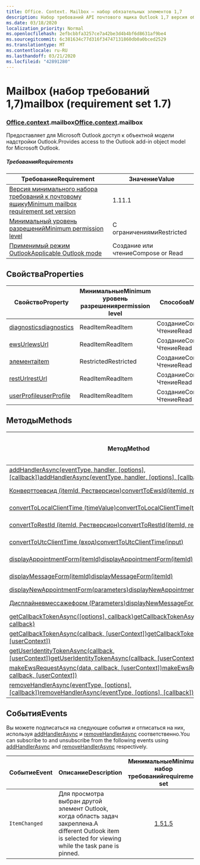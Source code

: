 ```yaml
---
title: Office. Context. Mailbox — набор обязательных элементов 1,7
description: Набор требований API почтового ящика Outlook 1,7 версия объектной модели почтового ящика.
ms.date: 03/18/2020
localization_priority: Normal
ms.openlocfilehash: 2efbcbbfa3257ce7a42be3d4b4bf6d8631af9be4
ms.sourcegitcommit: 6c381634c77d316f34747131860db0a0bced2529
ms.translationtype: MT
ms.contentlocale: ru-RU
ms.lasthandoff: 03/21/2020
ms.locfileid: "42891280"
---
```

# <a name="mailbox-requirement-set-17"></a><span data-ttu-id="d4d2d-103">Mailbox (набор требований 1,7)</span><span class="sxs-lookup"><span data-stu-id="d4d2d-103">mailbox (requirement set 1.7)</span></span>

### <a name="officecontextmailbox"></a><span data-ttu-id="d4d2d-104">[Office](office.md)[.context](office.context.md).mailbox</span><span class="sxs-lookup"><span data-stu-id="d4d2d-104">[Office](office.md)[.context](office.context.md).mailbox</span></span>

<span data-ttu-id="d4d2d-105">Предоставляет для Microsoft Outlook доступ к объектной модели надстройки Outlook.</span><span class="sxs-lookup"><span data-stu-id="d4d2d-105">Provides access to the Outlook add-in object model for Microsoft Outlook.</span></span>

##### <a name="requirements"></a><span data-ttu-id="d4d2d-106">Требования</span><span class="sxs-lookup"><span data-stu-id="d4d2d-106">Requirements</span></span>

|<span data-ttu-id="d4d2d-107">Требование</span><span class="sxs-lookup"><span data-stu-id="d4d2d-107">Requirement</span></span>| <span data-ttu-id="d4d2d-108">Значение</span><span class="sxs-lookup"><span data-stu-id="d4d2d-108">Value</span></span>|
|---|---|
|[<span data-ttu-id="d4d2d-109">Версия минимального набора требований к почтовому ящику</span><span class="sxs-lookup"><span data-stu-id="d4d2d-109">Minimum mailbox requirement set version</span></span>](../../requirement-sets/outlook-api-requirement-sets.md)| <span data-ttu-id="d4d2d-110">1.1</span><span class="sxs-lookup"><span data-stu-id="d4d2d-110">1.1</span></span>|
|[<span data-ttu-id="d4d2d-111">Минимальный уровень разрешений</span><span class="sxs-lookup"><span data-stu-id="d4d2d-111">Minimum permission level</span></span>](../../../outlook/understanding-outlook-add-in-permissions.md)| <span data-ttu-id="d4d2d-112">С ограничениями</span><span class="sxs-lookup"><span data-stu-id="d4d2d-112">Restricted</span></span>|
|[<span data-ttu-id="d4d2d-113">Применимый режим Outlook</span><span class="sxs-lookup"><span data-stu-id="d4d2d-113">Applicable Outlook mode</span></span>](../../../outlook/outlook-add-ins-overview.md#extension-points)| <span data-ttu-id="d4d2d-114">Создание или чтение</span><span class="sxs-lookup"><span data-stu-id="d4d2d-114">Compose or Read</span></span>|

## <a name="properties"></a><span data-ttu-id="d4d2d-115">Свойства</span><span class="sxs-lookup"><span data-stu-id="d4d2d-115">Properties</span></span>

| <span data-ttu-id="d4d2d-116">Свойство</span><span class="sxs-lookup"><span data-stu-id="d4d2d-116">Property</span></span> | <span data-ttu-id="d4d2d-117">Минимальные</span><span class="sxs-lookup"><span data-stu-id="d4d2d-117">Minimum</span></span><br><span data-ttu-id="d4d2d-118">уровень разрешения</span><span class="sxs-lookup"><span data-stu-id="d4d2d-118">permission level</span></span> | <span data-ttu-id="d4d2d-119">Способов</span><span class="sxs-lookup"><span data-stu-id="d4d2d-119">Modes</span></span> | <span data-ttu-id="d4d2d-120">Тип возвращаемых данных</span><span class="sxs-lookup"><span data-stu-id="d4d2d-120">Return type</span></span> | <span data-ttu-id="d4d2d-121">Минимальные</span><span class="sxs-lookup"><span data-stu-id="d4d2d-121">Minimum</span></span><br><span data-ttu-id="d4d2d-122">набор требований</span><span class="sxs-lookup"><span data-stu-id="d4d2d-122">requirement set</span></span> |
|---|---|---|---|:---:|
| [<span data-ttu-id="d4d2d-123">diagnostics</span><span class="sxs-lookup"><span data-stu-id="d4d2d-123">diagnostics</span></span>](/javascript/api/outlook/office.mailbox?view=outlook-js-1.7#diagnostics) | <span data-ttu-id="d4d2d-124">ReadItem</span><span class="sxs-lookup"><span data-stu-id="d4d2d-124">ReadItem</span></span> | <span data-ttu-id="d4d2d-125">Создание</span><span class="sxs-lookup"><span data-stu-id="d4d2d-125">Compose</span></span><br><span data-ttu-id="d4d2d-126">Чтение</span><span class="sxs-lookup"><span data-stu-id="d4d2d-126">Read</span></span> | [<span data-ttu-id="d4d2d-127">Диагностики</span><span class="sxs-lookup"><span data-stu-id="d4d2d-127">Diagnostics</span></span>](/javascript/api/outlook/office.diagnostics?view=outlook-js-1.7) | [<span data-ttu-id="d4d2d-128">1.1</span><span class="sxs-lookup"><span data-stu-id="d4d2d-128">1.1</span></span>](../requirement-set-1.1/outlook-requirement-set-1.1.md) |
| [<span data-ttu-id="d4d2d-129">ewsUrl</span><span class="sxs-lookup"><span data-stu-id="d4d2d-129">ewsUrl</span></span>](/javascript/api/outlook/office.mailbox?view=outlook-js-1.7#ewsurl) | <span data-ttu-id="d4d2d-130">ReadItem</span><span class="sxs-lookup"><span data-stu-id="d4d2d-130">ReadItem</span></span> | <span data-ttu-id="d4d2d-131">Создание</span><span class="sxs-lookup"><span data-stu-id="d4d2d-131">Compose</span></span><br><span data-ttu-id="d4d2d-132">Чтение</span><span class="sxs-lookup"><span data-stu-id="d4d2d-132">Read</span></span> | <span data-ttu-id="d4d2d-133">Строка</span><span class="sxs-lookup"><span data-stu-id="d4d2d-133">String</span></span> | [<span data-ttu-id="d4d2d-134">1.1</span><span class="sxs-lookup"><span data-stu-id="d4d2d-134">1.1</span></span>](../requirement-set-1.1/outlook-requirement-set-1.1.md) |
| [<span data-ttu-id="d4d2d-135">элемента</span><span class="sxs-lookup"><span data-stu-id="d4d2d-135">item</span></span>](office.context.mailbox.item.md) | <span data-ttu-id="d4d2d-136">Restricted</span><span class="sxs-lookup"><span data-stu-id="d4d2d-136">Restricted</span></span> | <span data-ttu-id="d4d2d-137">Создание</span><span class="sxs-lookup"><span data-stu-id="d4d2d-137">Compose</span></span><br><span data-ttu-id="d4d2d-138">Чтение</span><span class="sxs-lookup"><span data-stu-id="d4d2d-138">Read</span></span> | [<span data-ttu-id="d4d2d-139">Элемент</span><span class="sxs-lookup"><span data-stu-id="d4d2d-139">Item</span></span>](/javascript/api/outlook/office.item?view=outlook-js-1.7) | [<span data-ttu-id="d4d2d-140">1.1</span><span class="sxs-lookup"><span data-stu-id="d4d2d-140">1.1</span></span>](../requirement-set-1.1/outlook-requirement-set-1.1.md) |
| [<span data-ttu-id="d4d2d-141">restUrl</span><span class="sxs-lookup"><span data-stu-id="d4d2d-141">restUrl</span></span>](/javascript/api/outlook/office.mailbox?view=outlook-js-1.7#resturl) | <span data-ttu-id="d4d2d-142">ReadItem</span><span class="sxs-lookup"><span data-stu-id="d4d2d-142">ReadItem</span></span> | <span data-ttu-id="d4d2d-143">Создание</span><span class="sxs-lookup"><span data-stu-id="d4d2d-143">Compose</span></span><br><span data-ttu-id="d4d2d-144">Чтение</span><span class="sxs-lookup"><span data-stu-id="d4d2d-144">Read</span></span> | <span data-ttu-id="d4d2d-145">Строка</span><span class="sxs-lookup"><span data-stu-id="d4d2d-145">String</span></span> | [<span data-ttu-id="d4d2d-146">1,5</span><span class="sxs-lookup"><span data-stu-id="d4d2d-146">1.5</span></span>](../requirement-set-1.5/outlook-requirement-set-1.5.md) |
| [<span data-ttu-id="d4d2d-147">userProfile</span><span class="sxs-lookup"><span data-stu-id="d4d2d-147">userProfile</span></span>](/javascript/api/outlook/office.mailbox?view=outlook-js-1.7#userprofile) | <span data-ttu-id="d4d2d-148">ReadItem</span><span class="sxs-lookup"><span data-stu-id="d4d2d-148">ReadItem</span></span> | <span data-ttu-id="d4d2d-149">Создание</span><span class="sxs-lookup"><span data-stu-id="d4d2d-149">Compose</span></span><br><span data-ttu-id="d4d2d-150">Чтение</span><span class="sxs-lookup"><span data-stu-id="d4d2d-150">Read</span></span> | [<span data-ttu-id="d4d2d-151">UserProfile</span><span class="sxs-lookup"><span data-stu-id="d4d2d-151">UserProfile</span></span>](/javascript/api/outlook/office.userprofile?view=outlook-js-1.7) | [<span data-ttu-id="d4d2d-152">1.1</span><span class="sxs-lookup"><span data-stu-id="d4d2d-152">1.1</span></span>](../requirement-set-1.1/outlook-requirement-set-1.1.md) |

## <a name="methods"></a><span data-ttu-id="d4d2d-153">Методы</span><span class="sxs-lookup"><span data-stu-id="d4d2d-153">Methods</span></span>

| <span data-ttu-id="d4d2d-154">Метод</span><span class="sxs-lookup"><span data-stu-id="d4d2d-154">Method</span></span> | <span data-ttu-id="d4d2d-155">Минимальные</span><span class="sxs-lookup"><span data-stu-id="d4d2d-155">Minimum</span></span><br><span data-ttu-id="d4d2d-156">уровень разрешения</span><span class="sxs-lookup"><span data-stu-id="d4d2d-156">permission level</span></span> | <span data-ttu-id="d4d2d-157">Способов</span><span class="sxs-lookup"><span data-stu-id="d4d2d-157">Modes</span></span> | <span data-ttu-id="d4d2d-158">Минимальные</span><span class="sxs-lookup"><span data-stu-id="d4d2d-158">Minimum</span></span><br><span data-ttu-id="d4d2d-159">набор требований</span><span class="sxs-lookup"><span data-stu-id="d4d2d-159">requirement set</span></span> |
|---|---|---|:---:|
| <span data-ttu-id="d4d2d-160">[addHandlerAsync(eventType, handler, [options], [callback])](/javascript/api/outlook/office.mailbox?view=outlook-js-1.7#addhandlerasync-eventtype--handler--options--callback-)</span><span class="sxs-lookup"><span data-stu-id="d4d2d-160">[addHandlerAsync(eventType, handler, [options], [callback])](/javascript/api/outlook/office.mailbox?view=outlook-js-1.7#addhandlerasync-eventtype--handler--options--callback-)</span></span> | <span data-ttu-id="d4d2d-161">ReadItem</span><span class="sxs-lookup"><span data-stu-id="d4d2d-161">ReadItem</span></span> | <span data-ttu-id="d4d2d-162">Создание</span><span class="sxs-lookup"><span data-stu-id="d4d2d-162">Compose</span></span><br><span data-ttu-id="d4d2d-163">Чтение</span><span class="sxs-lookup"><span data-stu-id="d4d2d-163">Read</span></span> | [<span data-ttu-id="d4d2d-164">1,5</span><span class="sxs-lookup"><span data-stu-id="d4d2d-164">1.5</span></span>](../requirement-set-1.5/outlook-requirement-set-1.5.md) |
| [<span data-ttu-id="d4d2d-165">Конверттоевсид (itemId, Рестверсион)</span><span class="sxs-lookup"><span data-stu-id="d4d2d-165">convertToEwsId(itemId, restVersion)</span></span>](/javascript/api/outlook/office.mailbox?view=outlook-js-1.7#converttoewsid-itemid--restversion-) | <span data-ttu-id="d4d2d-166">Restricted</span><span class="sxs-lookup"><span data-stu-id="d4d2d-166">Restricted</span></span> | <span data-ttu-id="d4d2d-167">Создание</span><span class="sxs-lookup"><span data-stu-id="d4d2d-167">Compose</span></span><br><span data-ttu-id="d4d2d-168">Чтение</span><span class="sxs-lookup"><span data-stu-id="d4d2d-168">Read</span></span> | [<span data-ttu-id="d4d2d-169">1.3</span><span class="sxs-lookup"><span data-stu-id="d4d2d-169">1.3</span></span>](../requirement-set-1.3/outlook-requirement-set-1.3.md) |
| [<span data-ttu-id="d4d2d-170">convertToLocalClientTime (timeValue)</span><span class="sxs-lookup"><span data-stu-id="d4d2d-170">convertToLocalClientTime(timeValue)</span></span>](/javascript/api/outlook/office.mailbox?view=outlook-js-1.7#converttolocalclienttime-timevalue-) | <span data-ttu-id="d4d2d-171">ReadItem</span><span class="sxs-lookup"><span data-stu-id="d4d2d-171">ReadItem</span></span> | <span data-ttu-id="d4d2d-172">Создание</span><span class="sxs-lookup"><span data-stu-id="d4d2d-172">Compose</span></span><br><span data-ttu-id="d4d2d-173">Чтение</span><span class="sxs-lookup"><span data-stu-id="d4d2d-173">Read</span></span> | [<span data-ttu-id="d4d2d-174">1.1</span><span class="sxs-lookup"><span data-stu-id="d4d2d-174">1.1</span></span>](../requirement-set-1.1/outlook-requirement-set-1.1.md) |
| [<span data-ttu-id="d4d2d-175">convertToRestId (itemId, Рестверсион)</span><span class="sxs-lookup"><span data-stu-id="d4d2d-175">convertToRestId(itemId, restVersion)</span></span>](/javascript/api/outlook/office.mailbox?view=outlook-js-1.7#converttorestid-itemid--restversion-) | <span data-ttu-id="d4d2d-176">Restricted</span><span class="sxs-lookup"><span data-stu-id="d4d2d-176">Restricted</span></span> | <span data-ttu-id="d4d2d-177">Создание</span><span class="sxs-lookup"><span data-stu-id="d4d2d-177">Compose</span></span><br><span data-ttu-id="d4d2d-178">Чтение</span><span class="sxs-lookup"><span data-stu-id="d4d2d-178">Read</span></span> | [<span data-ttu-id="d4d2d-179">1.3</span><span class="sxs-lookup"><span data-stu-id="d4d2d-179">1.3</span></span>](../requirement-set-1.3/outlook-requirement-set-1.3.md) |
| [<span data-ttu-id="d4d2d-180">convertToUtcClientTime (вход)</span><span class="sxs-lookup"><span data-stu-id="d4d2d-180">convertToUtcClientTime(input)</span></span>](/javascript/api/outlook/office.mailbox?view=outlook-js-1.7#converttoutcclienttime-input-) | <span data-ttu-id="d4d2d-181">ReadItem</span><span class="sxs-lookup"><span data-stu-id="d4d2d-181">ReadItem</span></span> | <span data-ttu-id="d4d2d-182">Создание</span><span class="sxs-lookup"><span data-stu-id="d4d2d-182">Compose</span></span><br><span data-ttu-id="d4d2d-183">Чтение</span><span class="sxs-lookup"><span data-stu-id="d4d2d-183">Read</span></span> | [<span data-ttu-id="d4d2d-184">1.1</span><span class="sxs-lookup"><span data-stu-id="d4d2d-184">1.1</span></span>](../requirement-set-1.1/outlook-requirement-set-1.1.md) |
| [<span data-ttu-id="d4d2d-185">displayAppointmentForm(itemId)</span><span class="sxs-lookup"><span data-stu-id="d4d2d-185">displayAppointmentForm(itemId)</span></span>](/javascript/api/outlook/office.mailbox?view=outlook-js-1.7#displayappointmentform-itemid-) | <span data-ttu-id="d4d2d-186">ReadItem</span><span class="sxs-lookup"><span data-stu-id="d4d2d-186">ReadItem</span></span> | <span data-ttu-id="d4d2d-187">Создание</span><span class="sxs-lookup"><span data-stu-id="d4d2d-187">Compose</span></span><br><span data-ttu-id="d4d2d-188">Чтение</span><span class="sxs-lookup"><span data-stu-id="d4d2d-188">Read</span></span> | [<span data-ttu-id="d4d2d-189">1.1</span><span class="sxs-lookup"><span data-stu-id="d4d2d-189">1.1</span></span>](../requirement-set-1.1/outlook-requirement-set-1.1.md) |
| [<span data-ttu-id="d4d2d-190">displayMessageForm(itemId)</span><span class="sxs-lookup"><span data-stu-id="d4d2d-190">displayMessageForm(itemId)</span></span>](/javascript/api/outlook/office.mailbox?view=outlook-js-1.7#displaymessageform-itemid-) | <span data-ttu-id="d4d2d-191">ReadItem</span><span class="sxs-lookup"><span data-stu-id="d4d2d-191">ReadItem</span></span> | <span data-ttu-id="d4d2d-192">Создание</span><span class="sxs-lookup"><span data-stu-id="d4d2d-192">Compose</span></span><br><span data-ttu-id="d4d2d-193">Чтение</span><span class="sxs-lookup"><span data-stu-id="d4d2d-193">Read</span></span> | [<span data-ttu-id="d4d2d-194">1.1</span><span class="sxs-lookup"><span data-stu-id="d4d2d-194">1.1</span></span>](../requirement-set-1.1/outlook-requirement-set-1.1.md) |
| [<span data-ttu-id="d4d2d-195">displayNewAppointmentForm(parameters)</span><span class="sxs-lookup"><span data-stu-id="d4d2d-195">displayNewAppointmentForm(parameters)</span></span>](/javascript/api/outlook/office.mailbox?view=outlook-js-1.7#displaynewappointmentform-parameters-) | <span data-ttu-id="d4d2d-196">ReadItem</span><span class="sxs-lookup"><span data-stu-id="d4d2d-196">ReadItem</span></span> | <span data-ttu-id="d4d2d-197">Чтение</span><span class="sxs-lookup"><span data-stu-id="d4d2d-197">Read</span></span> | [<span data-ttu-id="d4d2d-198">1.1</span><span class="sxs-lookup"><span data-stu-id="d4d2d-198">1.1</span></span>](../requirement-set-1.1/outlook-requirement-set-1.1.md) |
| [<span data-ttu-id="d4d2d-199">Дисплайневмессажеформ (Parameters)</span><span class="sxs-lookup"><span data-stu-id="d4d2d-199">displayNewMessageForm(parameters)</span></span>](/javascript/api/outlook/office.mailbox?view=outlook-js-1.7#displaynewmessageform-parameters-) | <span data-ttu-id="d4d2d-200">ReadItem</span><span class="sxs-lookup"><span data-stu-id="d4d2d-200">ReadItem</span></span> | <span data-ttu-id="d4d2d-201">Создание</span><span class="sxs-lookup"><span data-stu-id="d4d2d-201">Compose</span></span><br><span data-ttu-id="d4d2d-202">Чтение</span><span class="sxs-lookup"><span data-stu-id="d4d2d-202">Read</span></span> | [<span data-ttu-id="d4d2d-203">1,6</span><span class="sxs-lookup"><span data-stu-id="d4d2d-203">1.6</span></span>](../requirement-set-1.6/outlook-requirement-set-1.6.md) |
| <span data-ttu-id="d4d2d-204">[getCallbackTokenAsync([options], callback)](/javascript/api/outlook/office.mailbox?view=outlook-js-1.7#getcallbacktokenasync-options--callback-)</span><span class="sxs-lookup"><span data-stu-id="d4d2d-204">[getCallbackTokenAsync([options], callback)](/javascript/api/outlook/office.mailbox?view=outlook-js-1.7#getcallbacktokenasync-options--callback-)</span></span> | <span data-ttu-id="d4d2d-205">ReadItem</span><span class="sxs-lookup"><span data-stu-id="d4d2d-205">ReadItem</span></span> | <span data-ttu-id="d4d2d-206">Создание</span><span class="sxs-lookup"><span data-stu-id="d4d2d-206">Compose</span></span><br><span data-ttu-id="d4d2d-207">Чтение</span><span class="sxs-lookup"><span data-stu-id="d4d2d-207">Read</span></span> | [<span data-ttu-id="d4d2d-208">1,5</span><span class="sxs-lookup"><span data-stu-id="d4d2d-208">1.5</span></span>](../requirement-set-1.5/outlook-requirement-set-1.5.md) |
| <span data-ttu-id="d4d2d-209">[getCallbackTokenAsync(callback, [userContext])](/javascript/api/outlook/office.mailbox?view=outlook-js-1.7#getcallbacktokenasync-callback--usercontext-)</span><span class="sxs-lookup"><span data-stu-id="d4d2d-209">[getCallbackTokenAsync(callback, [userContext])](/javascript/api/outlook/office.mailbox?view=outlook-js-1.7#getcallbacktokenasync-callback--usercontext-)</span></span> | <span data-ttu-id="d4d2d-210">ReadItem</span><span class="sxs-lookup"><span data-stu-id="d4d2d-210">ReadItem</span></span> | <span data-ttu-id="d4d2d-211">Создание</span><span class="sxs-lookup"><span data-stu-id="d4d2d-211">Compose</span></span><br><span data-ttu-id="d4d2d-212">Чтение</span><span class="sxs-lookup"><span data-stu-id="d4d2d-212">Read</span></span> | [<span data-ttu-id="d4d2d-213">1.3</span><span class="sxs-lookup"><span data-stu-id="d4d2d-213">1.3</span></span>](../requirement-set-1.3/outlook-requirement-set-1.3.md)<br>[<span data-ttu-id="d4d2d-214">1.1</span><span class="sxs-lookup"><span data-stu-id="d4d2d-214">1.1</span></span>](../requirement-set-1.1/outlook-requirement-set-1.1.md) |
| <span data-ttu-id="d4d2d-215">[getUserIdentityTokenAsync(callback, [userContext])](/javascript/api/outlook/office.mailbox?view=outlook-js-1.7#getuseridentitytokenasync-callback--usercontext-)</span><span class="sxs-lookup"><span data-stu-id="d4d2d-215">[getUserIdentityTokenAsync(callback, [userContext])](/javascript/api/outlook/office.mailbox?view=outlook-js-1.7#getuseridentitytokenasync-callback--usercontext-)</span></span> | <span data-ttu-id="d4d2d-216">ReadItem</span><span class="sxs-lookup"><span data-stu-id="d4d2d-216">ReadItem</span></span> | <span data-ttu-id="d4d2d-217">Создание</span><span class="sxs-lookup"><span data-stu-id="d4d2d-217">Compose</span></span><br><span data-ttu-id="d4d2d-218">Чтение</span><span class="sxs-lookup"><span data-stu-id="d4d2d-218">Read</span></span> | [<span data-ttu-id="d4d2d-219">1.1</span><span class="sxs-lookup"><span data-stu-id="d4d2d-219">1.1</span></span>](../requirement-set-1.1/outlook-requirement-set-1.1.md) |
| <span data-ttu-id="d4d2d-220">[makeEwsRequestAsync(data, callback, [userContext])](/javascript/api/outlook/office.mailbox?view=outlook-js-1.7#makeewsrequestasync-data--callback--usercontext-)</span><span class="sxs-lookup"><span data-stu-id="d4d2d-220">[makeEwsRequestAsync(data, callback, [userContext])](/javascript/api/outlook/office.mailbox?view=outlook-js-1.7#makeewsrequestasync-data--callback--usercontext-)</span></span> | <span data-ttu-id="d4d2d-221">ReadWriteMailbox</span><span class="sxs-lookup"><span data-stu-id="d4d2d-221">ReadWriteMailbox</span></span> | <span data-ttu-id="d4d2d-222">Создание</span><span class="sxs-lookup"><span data-stu-id="d4d2d-222">Compose</span></span><br><span data-ttu-id="d4d2d-223">Чтение</span><span class="sxs-lookup"><span data-stu-id="d4d2d-223">Read</span></span> | [<span data-ttu-id="d4d2d-224">1.1</span><span class="sxs-lookup"><span data-stu-id="d4d2d-224">1.1</span></span>](../requirement-set-1.1/outlook-requirement-set-1.1.md) |
| <span data-ttu-id="d4d2d-225">[removeHandlerAsync(eventType, [options], [callback])](/javascript/api/outlook/office.mailbox?view=outlook-js-1.7#removehandlerasync-eventtype--options--callback-)</span><span class="sxs-lookup"><span data-stu-id="d4d2d-225">[removeHandlerAsync(eventType, [options], [callback])](/javascript/api/outlook/office.mailbox?view=outlook-js-1.7#removehandlerasync-eventtype--options--callback-)</span></span> | <span data-ttu-id="d4d2d-226">ReadItem</span><span class="sxs-lookup"><span data-stu-id="d4d2d-226">ReadItem</span></span> | <span data-ttu-id="d4d2d-227">Создание</span><span class="sxs-lookup"><span data-stu-id="d4d2d-227">Compose</span></span><br><span data-ttu-id="d4d2d-228">Чтение</span><span class="sxs-lookup"><span data-stu-id="d4d2d-228">Read</span></span> | [<span data-ttu-id="d4d2d-229">1,5</span><span class="sxs-lookup"><span data-stu-id="d4d2d-229">1.5</span></span>](../requirement-set-1.5/outlook-requirement-set-1.5.md) |

## <a name="events"></a><span data-ttu-id="d4d2d-230">События</span><span class="sxs-lookup"><span data-stu-id="d4d2d-230">Events</span></span>

<span data-ttu-id="d4d2d-231">Вы можете подписаться на следующие события и отписаться на них, используя [addHandlerAsync](/javascript/api/outlook/office.mailbox?view=outlook-js-1.7#addhandlerasync-eventtype--handler--options--callback-) и [removeHandlerAsync](/javascript/api/outlook/office.mailbox?view=outlook-js-1.7#removehandlerasync-eventtype--options--callback-) соответственно.</span><span class="sxs-lookup"><span data-stu-id="d4d2d-231">You can subscribe to and unsubscribe from the following events using [addHandlerAsync](/javascript/api/outlook/office.mailbox?view=outlook-js-1.7#addhandlerasync-eventtype--handler--options--callback-) and [removeHandlerAsync](/javascript/api/outlook/office.mailbox?view=outlook-js-1.7#removehandlerasync-eventtype--options--callback-) respectively.</span></span>

| <span data-ttu-id="d4d2d-232">Событие</span><span class="sxs-lookup"><span data-stu-id="d4d2d-232">Event</span></span> | <span data-ttu-id="d4d2d-233">Описание</span><span class="sxs-lookup"><span data-stu-id="d4d2d-233">Description</span></span> | <span data-ttu-id="d4d2d-234">Минимальные</span><span class="sxs-lookup"><span data-stu-id="d4d2d-234">Minimum</span></span><br><span data-ttu-id="d4d2d-235">набор требований</span><span class="sxs-lookup"><span data-stu-id="d4d2d-235">requirement set</span></span> |
|---|---|:---:|
|`ItemChanged`| <span data-ttu-id="d4d2d-236">Для просмотра выбран другой элемент Outlook, когда область задач закреплена.</span><span class="sxs-lookup"><span data-stu-id="d4d2d-236">A different Outlook item is selected for viewing while the task pane is pinned.</span></span> | [<span data-ttu-id="d4d2d-237">1,5</span><span class="sxs-lookup"><span data-stu-id="d4d2d-237">1.5</span></span>](../requirement-set-1.5/outlook-requirement-set-1.5.md) |
